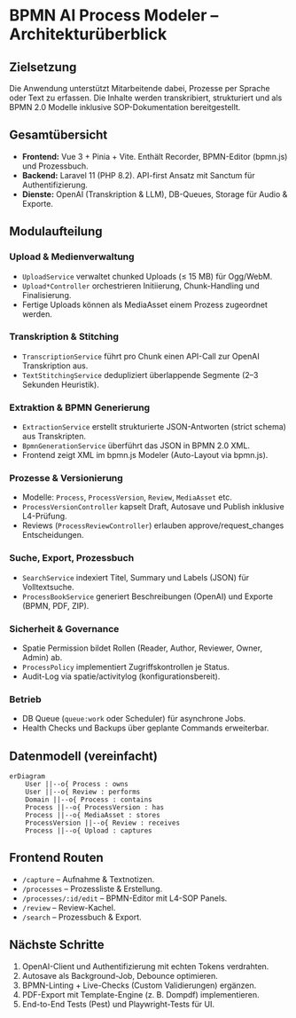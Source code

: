 # BPMN AI Process Modeler – Architekturüberblick

## Zielsetzung
Die Anwendung unterstützt Mitarbeitende dabei, Prozesse per Sprache oder Text zu erfassen. Die Inhalte werden transkribiert, strukturiert und als BPMN 2.0 Modelle inklusive SOP-Dokumentation bereitgestellt.

## Gesamtübersicht
- **Frontend:** Vue 3 + Pinia + Vite. Enthält Recorder, BPMN-Editor (bpmn.js) und Prozessbuch.
- **Backend:** Laravel 11 (PHP 8.2). API-first Ansatz mit Sanctum für Authentifizierung.
- **Dienste:** OpenAI (Transkription & LLM), DB-Queues, Storage für Audio & Exporte.

## Modulaufteilung
### Upload & Medienverwaltung
- `UploadService` verwaltet chunked Uploads (≤ 15 MB) für Ogg/WebM.
- `Upload*Controller` orchestrieren Initiierung, Chunk-Handling und Finalisierung.
- Fertige Uploads können als MediaAsset einem Prozess zugeordnet werden.

### Transkription & Stitching
- `TranscriptionService` führt pro Chunk einen API-Call zur OpenAI Transkription aus.
- `TextStitchingService` dedupliziert überlappende Segmente (2–3 Sekunden Heuristik).

### Extraktion & BPMN Generierung
- `ExtractionService` erstellt strukturierte JSON-Antworten (strict schema) aus Transkripten.
- `BpmnGenerationService` überführt das JSON in BPMN 2.0 XML.
- Frontend zeigt XML im bpmn.js Modeler (Auto-Layout via bpmn.js).

### Prozesse & Versionierung
- Modelle: `Process`, `ProcessVersion`, `Review`, `MediaAsset` etc.
- `ProcessVersionController` kapselt Draft, Autosave und Publish inklusive L4-Prüfung.
- Reviews (`ProcessReviewController`) erlauben approve/request_changes Entscheidungen.

### Suche, Export, Prozessbuch
- `SearchService` indexiert Titel, Summary und Labels (JSON) für Volltextsuche.
- `ProcessBookService` generiert Beschreibungen (OpenAI) und Exporte (BPMN, PDF, ZIP).

### Sicherheit & Governance
- Spatie Permission bildet Rollen (Reader, Author, Reviewer, Owner, Admin) ab.
- `ProcessPolicy` implementiert Zugriffskontrollen je Status.
- Audit-Log via spatie/activitylog (konfigurationsbereit).

### Betrieb
- DB Queue (`queue:work` oder Scheduler) für asynchrone Jobs.
- Health Checks und Backups über geplante Commands erweiterbar.

## Datenmodell (vereinfacht)
```mermaid
erDiagram
    User ||--o{ Process : owns
    User ||--o{ Review : performs
    Domain ||--o{ Process : contains
    Process ||--o{ ProcessVersion : has
    Process ||--o{ MediaAsset : stores
    ProcessVersion ||--o{ Review : receives
    Process ||--o{ Upload : captures
```

## Frontend Routen
- `/capture` – Aufnahme & Textnotizen.
- `/processes` – Prozessliste & Erstellung.
- `/processes/:id/edit` – BPMN-Editor mit L4-SOP Panels.
- `/review` – Review-Kachel.
- `/search` – Prozessbuch & Export.

## Nächste Schritte
1. OpenAI-Client und Authentifizierung mit echten Tokens verdrahten.
2. Autosave als Background-Job, Debounce optimieren.
3. BPMN-Linting + Live-Checks (Custom Validierungen) ergänzen.
4. PDF-Export mit Template-Engine (z. B. Dompdf) implementieren.
5. End-to-End Tests (Pest) und Playwright-Tests für UI.
